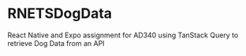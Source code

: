 # RNETSDogData
React Native and Expo assignment for AD340 using TanStack Query to retrieve Dog Data from an API
